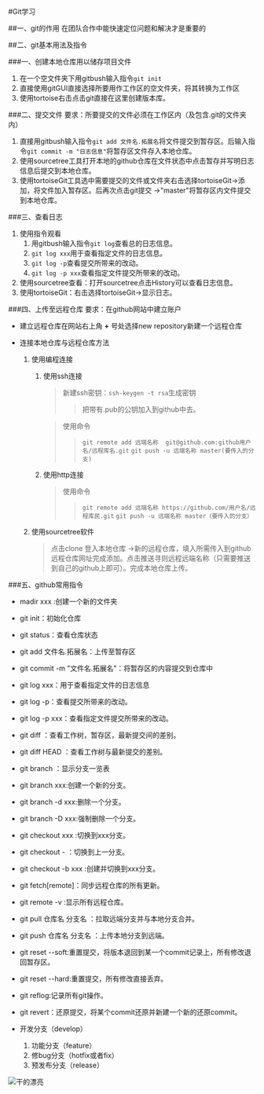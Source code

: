 #Git学习

##一、git的作用
 在团队合作中能快速定位问题和解决才是重要的

##二、git基本用法及指令

###一、创建本地仓库用以储存项目文件
1. 在一个空文件夹下用gitbush输入指令`git init`
2. 直接使用gitGUI直接选择所要用作工作区的空文件夹，将其转换为工作区
3. 使用tortoise右击点击git直接在这里创建版本库。

###二、提交文件
要求：所要提交的文件必须在工作区内（及包含.git的文件夹内）

1. 直接用gitbush输入指令`git add 文件名.拓展名`将文件提交到暂存区。后输入指令`git commit -m "日志信息"`将暂存区文件存入本地仓库。
2. 使用sourcetree工具打开本地的github仓库在文件状态中点击暂存并写明日志信息后提交到本地仓库。 
3. 使用tortoiseGit工具选中需要提交的文件或文件夹右击选择tortoiseGit->添加，将文件加入暂存区。后再次点击git提交
->"master"将暂存区内文件提交到本地仓库。

###三、查看日志
1. 使用指令观看
	1. 用gitbush输入指令`git log`查看总的日志信息。
	2. `git log xxx`用于查看指定文件的日志信息。
	3. `git log -p`查看提交所带来的改动。
	4. `git log -p xxx`查看指定文件提交所带来的改动。
2. 使用sourcetree查看：打开sourcetree点击History可以查看日志信息。
3. 使用tortoiseGit：右击选择tortoiseGit->显示日志。

###四、上传至远程仓库
要求：在github网站中建立账户
- 建立远程仓库在网站右上角 **+** 号处选择new repository新建一个远程仓库

- 连接本地仓库与远程仓库方法
	1. 使用编程连接
		1. 使用ssh连接
			 >新建ssh密钥：`ssh-keygen -t rsa`生成密钥
			 >>把带有.pub的公钥加入到github中去。
		
			 >使用命令
			 >>`git remote add 远端名称 
			 >git@github.com:github用户名/远程库名.git`
			 >>`git push -u 远端名称 master(要传入的分支)`
		2. 使用http连接
			 >使用命令
			 >>`git remote add 远端名称 https://github.com/用户名/远程库民.git` 
			 >>`git push -u 远端名称 master（要传入的分支）`
	2. 使用sourcetree软件
		>点击clone 登入本地仓库 ->新的远程仓库，填入所需传入到github远程仓库网址完成添加。点击推送寻则远程远端名称（只需要推送到自己的github上即可）。完成本地仓库上传。

###五、github常用指令
- madir xxx :创建一个新的文件夹

- git init：初始化仓库

- git status：查看仓库状态

- git add 文件名.拓展名：上传至暂存区

- git commit -m "文件名.拓展名"：将暂存区的内容提交到仓库中

- git log xxx：用于查看指定文件的日志信息

- git log -p：查看提交所带来的改动。

- git log -p xxx：查看指定文件提交所带来的改动。

- git diff ：查看工作树，暂存区，最新提交间的差别。

- git diff HEAD ：查看工作树与最新提交的差别。

- git branch ：显示分支一览表

- git branch xxx:创建一个新的分支。

- git branch -d xxx:删除一个分支。

- git branch -D xxx:强制删除一个分支。

- git checkout xxx :切换到xxx分支。

- git checkout - ：切换到上一分支。

- git checkout -b xxx :创建并切换到xxx分支。

- git fetch[remote]：同步远程仓库的所有更新。

- git remote -v :显示所有远程仓库。

- git pull 仓库名 分支名 ：拉取远端分支并与本地分支合并。

- git push 仓库名 分支名 ：上传本地分支到远端。

- git reset --soft:重置提交，将版本退回到某一个commit记录上，所有修改退回暂存区。

- git reset --hard:重置提交，所有修改直接丢弃。

- git reflog:记录所有git操作。

- git revert：还原提交，将某个commit还原并新建一个新的还原commit。

- 开发分支（develop）
	1. 功能分支（feature）
	2. 修bug分支（hotfix或者fix）
	3. 预发布分支（release）

![干的漂亮](http://img2.biaoqingjia.com/biaoqing/201710/05990b97fbf03990ec0b6882acf0ecbf.gif)
